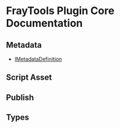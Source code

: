 # FrayTools Plugin Core Documentation

## Metadata
  - [IMetadataDefinition](/The%20Plugin%20Core/Interfaces/IMetadataDefinition.md)
## Script Asset
## Publish
## Types
